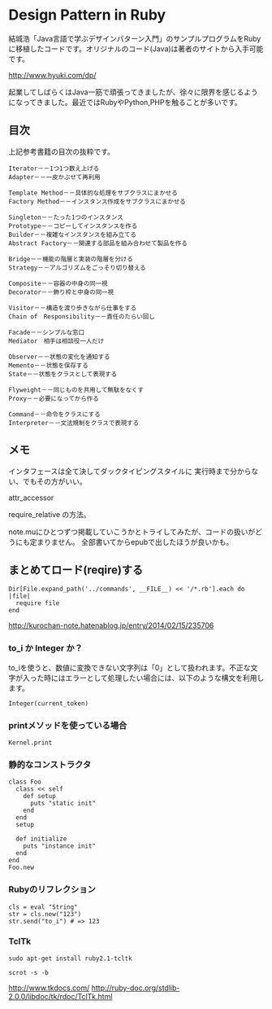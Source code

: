 # Design Pattern in Ruby
結城浩「Java言語で学ぶデザインパターン入門」のサンプルプログラムをRubyに移植したコードです。オリジナルのコード(Java)は著者のサイトから入手可能です。

http://www.hyuki.com/dp/

起業してしばらくはJava一筋で頑張ってきましたが、徐々に限界を感じるようになってきました。最近ではRubyやPython,PHPを触ることが多いです。

## 目次
上記参考書籍の目次の抜粋です。

```
Iterator－－1つ1つ数え上げる
Adapter－－一皮かぶせて再利用

Template Method－－具体的な処理をサブクラスにまかせる
Factory Method－－インスタンス作成をサブクラスにまかせる

Singleton－－たった1つのインスタンス
Prototype－－コピーしてインスタンスを作る
Builder－－複雑なインスタンスを組み立てる
Abstract Factory－－関連する部品を組み合わせて製品を作る

Bridge－－機能の階層と実装の階層を分ける
Strategy－－アルゴリズムをごっそり切り替える

Composite－－容器の中身の同一視
Decorator－－飾り枠と中身の同一視

Visitor－－構造を渡り歩きながら仕事をする
Chain of　Responsibility－－責任のたらい回し

Facade－－シンプルな窓口
Mediator　相手は相談役一人だけ

Observer－－状態の変化を通知する
Memento－－状態を保存する
State－－状態をクラスとして表現する

Flyweight－－同じものを共用して無駄をなくす
Proxy－－必要になってから作る

Command－－命令をクラスにする
Interpreter－－文法規制をクラスで表現する
```

## メモ
インタフェースは全て決してダックタイピングスタイルに
実行時まで分からない、でもその方がいい。

attr_accessor

require_relative の方法。

note.muにひとつずつ掲載していこうかとトライしてみたが、コードの扱いがどうにも定まりません。
全部書いてからepubで出したほうが良いかも。

## まとめてロード(reqire)する
```
Dir[File.expand_path('../commands', __FILE__) << '/*.rb'].each do |file|
  require file
end
```
http://kurochan-note.hatenablog.jp/entry/2014/02/15/235706

### to_i か Integer か？
to_iを使うと、数値に変換できない文字列は「0」として扱われます。不正な文字が入った時にはエラーとして処理したい場合には、以下のような構文を利用します。

```
Integer(current_token)
```

### printメソッドを使っている場合
```
Kernel.print
```

### 静的なコンストラクタ
```
class Foo
  class << self
    def setup
      puts "static init"
    end
  end
  setup

  def initialize
    puts "instance init"
  end
end
Foo.new
```
### Rubyのリフレクション
```
cls = eval "String"
str = cls.new("123")
str.send("to_i") # => 123
```

### TclTk
```
sudo apt-get install ruby2.1-tcltk
```

```
scrot -s -b
```

http://www.tkdocs.com/
http://ruby-doc.org/stdlib-2.0.0/libdoc/tk/rdoc/TclTk.html
